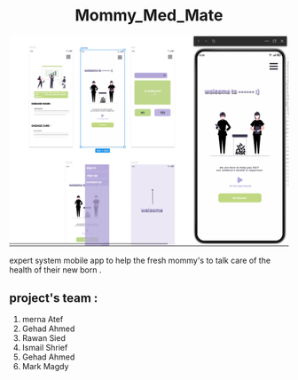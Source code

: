 <h1 align="center" id="title">Mommy_Med_Mate</h1>

<p align="center"><img src="https://github.com/mernaatef28/app_project1/blob/main/Screenshot 2024-03-08 235452.png?raw=true" alt="project-image"></p>

<p id="description">expert system mobile app to help the fresh mommy's to talk care of the health of their new born .</p>

<h2>project's team :</h2>

1) merna Atef 
2) Gehad Ahmed 
3) Rawan Sied
4) Ismail Shrief 
5) Gehad Ahmed
6) Mark Magdy
